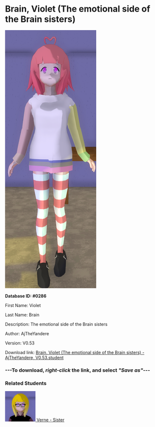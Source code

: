 # Brain, Violet (The emotional side of the Brain sisters)

<img src="../../Files/Images/Brain, Violet (The emotional side of the Brain sisters).png" title="Brain, Violet (The emotional side of the Brain sisters) - AjTheYandere, V0.53">

**Database ID: #0286**

First Name: Violet

Last Name: Brain

Description: The emotional side of the Brain sisters

Author: AjTheYandere

Version: V0.53

Download link: <a href="https://raw.githubusercontent.com/Arbiter1223/Daigaku-Gurashi-Custom-Students/master/Files/Student%20Files/Brain%2C%20Violet%20(The%20emotional%20side%20of%20the%20Brain%20sisters)%20-%20AjTheYandere%2C%20V0.53.student">Brain, Violet (The emotional side of the Brain sisters) - AjTheYandere, V0.53.student</a>

### ---**To download, _right-click_ the link, and select _"Save as"_**---

### Related Students

<a href="Brain, Verne (The intellectual side of the Brain sisters).md"><img src="../../Files/Thumbs/Brain, Verne (The intellectual side of the Brain sisters).png" height="100" width="100" title="Brain, Verne (The intellectual side of the Brain sisters) - AjTheYandere, V0.53"></a><a href="Brain, Verne (The intellectual side of the Brain sisters).md"> Verne - Sister</a>

